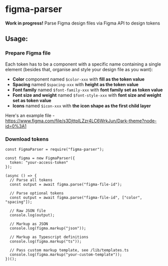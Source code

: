 # figma-parser

**Work in progress!**
Parse Figma design files via Figma API to design tokens

## Usage:

### Prepare Figma file

Each token has to be a component with a specific name containing a single element (besides that, organise and style your design file as you want):

-   **Color** component named `$color-xxx` with **fill as the token value**
-   **Spacing** named `$spacing-xxx` with **height as the token value**
-   **Font family** named `$font-family-xxx` with **font family set as token value**
-   **Font size and weight** named `$font-style-xxx` with **font size and weight set as token value**
-   **Icons** named `$icon-xxx` with **the icon shape as the first child layer**

Here's an example file - https://www.figma.com/file/s3DjttpILZzr4LC6WrkJun/Dark-theme?node-id=0%3A1

### Download tokens

```
const FigmaParser = require("figma-parser");

const figma = new FigmaParser({
  token: "your-access-token"
});

(async () => {
  // Parse all tokens
  const output = await figma.parse("figma-file-id");

  // Parse optional tokens
  const output = await figma.parse("figma-file-id", ["color", "spacing"]);

  // Raw JSON file
  console.log(output);

  // Markup as JSON
  console.log(figma.markup("json"));

  // Markup as Typescript definitions
  console.log(figma.markup("ts"));

  // Pass custom markup template, see /lib/templates.ts
  console.log(figma.markup("your-custom-template"));
})();

```
